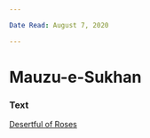 ```yaml
---

Date Read: August 7, 2020

---
```


# Mauzu-e-Sukhan

### Text
[Desertful of Roses](http://www.columbia.edu/itc/mealac/pritchett/00urdu/3mod/kiernan_faiz/12_poetrystheme.pdf)

